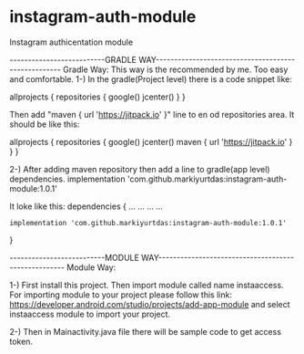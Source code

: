 # instagram-auth-module
Instagram authicentation module



--------------------------GRADLE WAY----------------------------------------------------
Gradle Way:
This way is the recommended by me. Too easy and comfortable.
1-) In the gradle(Project level) there is a code snippet  like: 

allprojects {
    repositories {
        google()
        jcenter()
    }
}

Then add "maven { url 'https://jitpack.io' }" line to en od repositories area. It should be like this:

allprojects {
    repositories {
        google()
        jcenter()
        maven { url 'https://jitpack.io' }
    }
}

2-) After adding maven repository then add a line to gradle(app level) dependencies. 
implementation 'com.github.markiyurtdas:instagram-auth-module:1.0.1'

It loke like this:
dependencies {
    ...
    ...
    ...
    ...
    
    implementation 'com.github.markiyurtdas:instagram-auth-module:1.0.1'
}




--------------------------MODULE WAY----------------------------------------------------
Module Way:

1-) First install this project. Then import module called name instaaccess. 
For importing module to your project please follow this link: https://developer.android.com/studio/projects/add-app-module
and select instaaccess module to import your project.

2-) Then in Mainactivity.java file there will be sample code to get access token.

